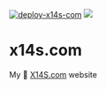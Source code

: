 [![deploy-x14s-com](https://github.com/xsa/x14s.com/actions/workflows/main.yml/badge.svg)](https://github.com/xsa/x14s.com/actions/workflows/main.yml)
[![](https://img.shields.io/twitter/follow/x14santo?style=social)](https://twitter.com/x14santo)

# x14s.com

My 🏑 [X14S.com](http://www.x14s.com) website
